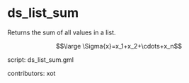 ds_list_sum
===========

Returns the sum of all values in a list.

$$\large \Sigma{x}=x_1+x_2+\cdots+x_n$$

script: ds_list_sum.gml

contributors: xot
